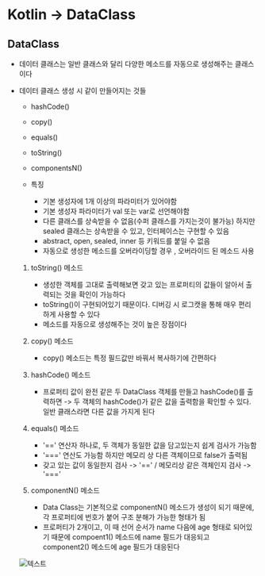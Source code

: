 # Kotlin -> DataClass

## DataClass

* 데이터 클래스는 일반 클래스와 달리 다양한 메소드를 자동으로 생성해주는 클래스이다
* 데이터 클래스 생성 시 같이 만들어지는 것들
    * hashCode()
    * copy()
    * equals()
    * toString()
    * componentsN()
    
    * 특징
        * 기본 생성자에 1개 이상의 파라미터가 있어야함
        * 기본 생성자 파라미터가 val 또는 var로 선언해야함
        * 다른 클래스를 상속받을 수 없음(수퍼 클래스를 가지는것이 불가능) 하지만 sealed 클래스는 상속받을 수 있고, 인터페이스는 구현할 수 있음
        * abstract, open, sealed, inner 등 키워드를 붙일 수 없음
        * 자동으로 생성한 메소드를 오버라이딩할 경우 , 오버라이드 된 메소드 사용

    1. toString() 메소드
        * 생성한 객체를 고대로 출력해보면 갖고 있는 프로퍼티의 값들이 알아서 출력되는 것을 확인이 가능하다
        * toString()이 구현되어있기 때문이다. 디버깅 시 로그캣을 통해 매우 편리하게 사용할 수 있다
        * 메소드를 자동으로 생성해주는 것이 높은 장점이다

    2. copy() 메소드
        * copy() 메소드는 특정 필드값만 바꿔서 복사하기에 간편하다

    3. hashCode() 메소드
        * 프로퍼티 값이 완전 같은 두 DataClass 객체를 만들고 hashCode()를 출력하면 -> 두 객체의 hashCode()가 같은 값을 출력함을 확인할 수 있다. 일반 클래스라면 다른 값을 가지게 된다

    4. equals() 메소드
        * '==' 연산자 하나로, 두 객체가 동일한 값을 담고있는지 쉽게 검사가 가능함
        * '===' 연산도 가능함 하지만 메모리 상 다른 객체이므로 false가 출력됨
        * 갖고 있는 값이 동일한지 검사 -> '==' / 메모리상 같은 객체인지 검사 -> '==='

    5. componentN() 메소드
        * Data Class는 기본적으로 componentN() 메소드가 생성이 되기 때문에, 각  프로퍼티에 번호가 붙어 구조 분해가 가능한 형태가 됨
        * 프로퍼티가 2개이고, 이 때 선어 순서가 name 다음에 age 형태로 되어있기 때문에 compoent1() 메소드에 name 필드가 대응되고 component2() 메소드에 age 필드가 대응된다

    ![텍스트](https://media.discordapp.net/attachments/1159414048518045696/1161821828830986330/image.png?ex=6539b1e5&is=65273ce5&hm=88975d2d86b0b25eae280682a6ddf9fcec52da35380845d51d1d29dfac365b09&=&width=717&height=1002)